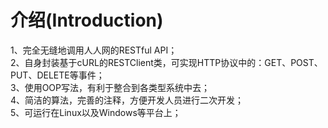 # 介绍(Introduction) #

1、完全无缝地调用人人网的RESTful API；<br />
2、自身封装基于cURL的RESTClient类，可实现HTTP协议中的：GET、POST、PUT、DELETE等事件；<br />
3、使用OOP写法，有利于整合到各类型系统中去；<br />
4、简洁的算法，完善的注释，方便开发人员进行二次开发；<br />
5、可运行在Linux以及Windows等平台上；<br />